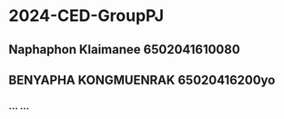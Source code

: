 # 2024-CED-GroupPJ
## Naphaphon Klaimanee 6502041610080
## BENYAPHA KONGMUENRAK 65020416200yo
### ... ...
